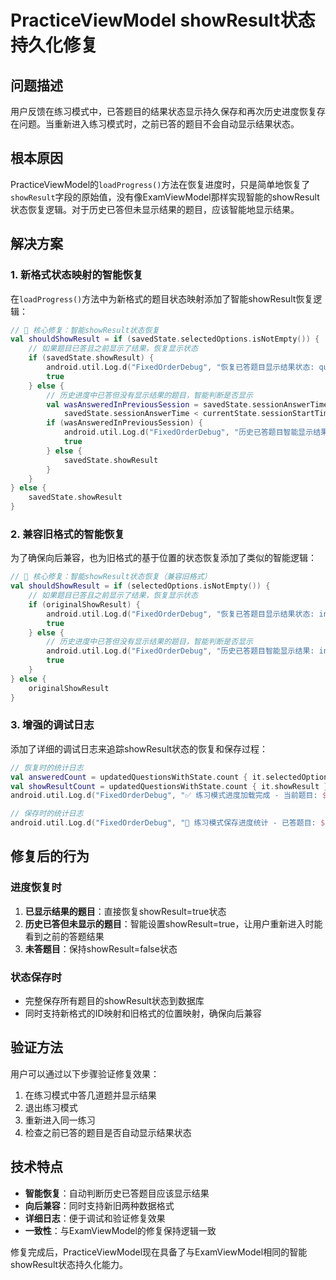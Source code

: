 # PracticeViewModel showResult状态持久化修复

## 问题描述
用户反馈在练习模式中，已答题目的结果状态显示持久保存和再次历史进度恢复存在问题。当重新进入练习模式时，之前已答的题目不会自动显示结果状态。

## 根本原因
PracticeViewModel的`loadProgress()`方法在恢复进度时，只是简单地恢复了`showResult`字段的原始值，没有像ExamViewModel那样实现智能的showResult状态恢复逻辑。对于历史已答但未显示结果的题目，应该智能地显示结果。

## 解决方案

### 1. 新格式状态映射的智能恢复
在`loadProgress()`方法中为新格式的题目状态映射添加了智能showResult恢复逻辑：

```kotlin
// 🚀 核心修复：智能showResult状态恢复
val shouldShowResult = if (savedState.selectedOptions.isNotEmpty()) {
    // 如果题目已答且之前显示了结果，恢复显示状态
    if (savedState.showResult) {
        android.util.Log.d("FixedOrderDebug", "恢复已答题目显示结果状态: questionId=$questionId")
        true
    } else {
        // 历史进度中已答但没有显示结果的题目，智能判断是否显示
        val wasAnsweredInPreviousSession = savedState.sessionAnswerTime > 0L && 
            savedState.sessionAnswerTime < currentState.sessionStartTime
        if (wasAnsweredInPreviousSession) {
            android.util.Log.d("FixedOrderDebug", "历史已答题目智能显示结果: questionId=$questionId")
            true
        } else {
            savedState.showResult
        }
    }
} else {
    savedState.showResult
}
```

### 2. 兼容旧格式的智能恢复
为了确保向后兼容，也为旧格式的基于位置的状态恢复添加了类似的智能逻辑：

```kotlin
// 🚀 核心修复：智能showResult状态恢复（兼容旧格式）
val shouldShowResult = if (selectedOptions.isNotEmpty()) {
    // 如果题目已答且之前显示了结果，恢复显示状态
    if (originalShowResult) {
        android.util.Log.d("FixedOrderDebug", "恢复已答题目显示结果状态: index=$index")
        true
    } else {
        // 历史进度中已答但没有显示结果的题目，智能判断是否显示
        android.util.Log.d("FixedOrderDebug", "历史已答题目智能显示结果: index=$index")
        true
    }
} else {
    originalShowResult
}
```

### 3. 增强的调试日志
添加了详细的调试日志来追踪showResult状态的恢复和保存过程：

```kotlin
// 恢复时的统计日志
val answeredCount = updatedQuestionsWithState.count { it.selectedOptions.isNotEmpty() }
val showResultCount = updatedQuestionsWithState.count { it.showResult }
android.util.Log.d("FixedOrderDebug", "✅ 练习模式进度加载完成 - 当前题目: $newCurrentIndex, 已答题目: $answeredCount, 显示结果: $showResultCount")

// 保存时的统计日志
android.util.Log.d("FixedOrderDebug", "💾 练习模式保存进度统计 - 已答题目: $answeredCount, 显示结果: $showResultCount")
```

## 修复后的行为

### 进度恢复时
1. **已显示结果的题目**：直接恢复showResult=true状态
2. **历史已答但未显示的题目**：智能设置showResult=true，让用户重新进入时能看到之前的答题结果
3. **未答题目**：保持showResult=false状态

### 状态保存时
- 完整保存所有题目的showResult状态到数据库
- 同时支持新格式的ID映射和旧格式的位置映射，确保向后兼容

## 验证方法
用户可以通过以下步骤验证修复效果：
1. 在练习模式中答几道题并显示结果
2. 退出练习模式
3. 重新进入同一练习
4. 检查之前已答的题目是否自动显示结果状态

## 技术特点
- **智能恢复**：自动判断历史已答题目应该显示结果
- **向后兼容**：同时支持新旧两种数据格式
- **详细日志**：便于调试和验证修复效果
- **一致性**：与ExamViewModel的修复保持逻辑一致

修复完成后，PracticeViewModel现在具备了与ExamViewModel相同的智能showResult状态持久化能力。
